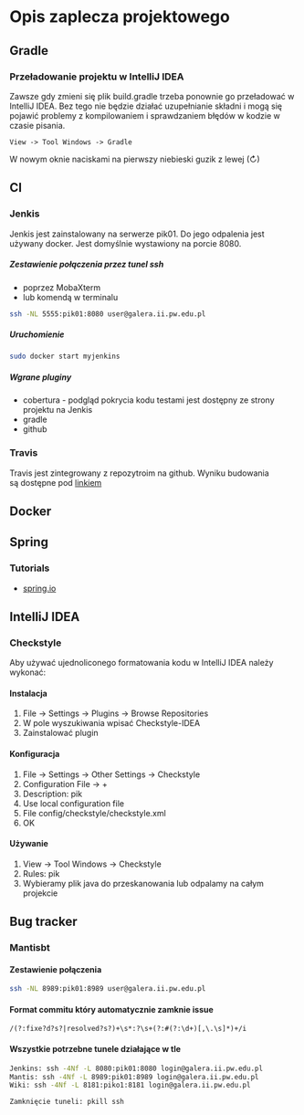 # Opis zaplecza projektowego

## Gradle
### Przeładowanie projektu w IntelliJ IDEA
Zawsze gdy zmieni się plik build.gradle trzeba ponownie go przeładować
w IntelliJ IDEA. Bez tego nie będzie działać uzupełnianie składni i
mogą się pojawić problemy z kompilowaniem i sprawdzaniem błędów w kodzie
w czasie pisania.
```
View -> Tool Windows -> Gradle
```
W nowym oknie naciskami na pierwszy niebieski guzik z lewej (↻)

## CI
### Jenkis
Jenkis jest zainstalowany na serwerze pik01. Do jego odpalenia jest używany
docker. Jest domyślnie wystawiony na porcie 8080.

##### Zestawienie połączenia przez tunel ssh
- poprzez MobaXterm
- lub komendą w terminalu
```bash
ssh -NL 5555:pik01:8080 user@galera.ii.pw.edu.pl
```

##### Uruchomienie
```bash
sudo docker start myjenkins
```

##### Wgrane pluginy
- cobertura - podgląd pokrycia kodu testami jest dostępny ze strony projektu na
Jenkis
- gradle
- github

### Travis
Travis jest zintegrowany z repozytroim na github. Wyniku budowania są dostępne
pod [linkiem](https://travis-ci.org/LuXuryPro/pik-fiszki)

## Docker


## Spring
### Tutorials
- [spring.io](https://spring.io/guides)

## IntelliJ IDEA
### Checkstyle
Aby używać ujednoliconego formatowania kodu w IntelliJ IDEA należy
wykonać:

#### Instalacja
1. File -> Settings -> Plugins -> Browse Repositories
2. W pole wyszukiwania wpisać Checkstyle-IDEA
3. Zainstalować plugin

#### Konfiguracja
1. File -> Settings -> Other Settings -> Checkstyle
2. Configuration File -> +
3. Description: pik
4. Use local configuration file
5. File config/checkstyle/checkstyle.xml
6. OK

#### Używanie
1. View -> Tool Windows -> Checkstyle
2. Rules: pik
3. Wybieramy plik java do przeskanowania lub odpalamy na całym projekcie

## Bug tracker
### Mantisbt
#### Zestawienie połączenia
```bash
ssh -NL 8989:pik01:8989 user@galera.ii.pw.edu.pl
```

#### Format commitu który automatycznie zamknie issue
```
/(?:fixe?d?s?|resolved?s?)+\s*:?\s+(?:#(?:\d+)[,\.\s]*)+/i
```
#### Wszystkie potrzebne tunele działające w tle
```bash
Jenkins: ssh -4Nf -L 8080:pik01:8080 login@galera.ii.pw.edu.pl
Mantis: ssh -4Nf -L 8989:pik01:8989 login@galera.ii.pw.edu.pl
Wiki: ssh -4Nf -L 8181:piko1:8181 login@galera.ii.pw.edu.pl

Zamknięcie tuneli: pkill ssh
```
